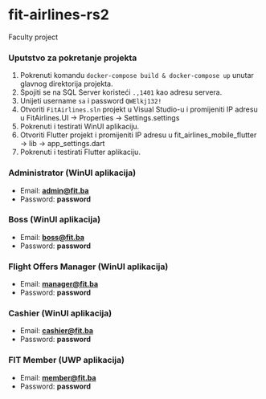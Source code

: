 # fit-airlines-rs2
Faculty project

### Uputstvo za pokretanje projekta

1. Pokrenuti komandu `docker-compose build & docker-compose up` unutar glavnog direktorija projekta.
2. Spojiti se na SQL Server koristeći `.,1401` kao adresu servera.
3. Unijeti username `sa` i password `QWElkj132!`
4. Otvoriti `FitAirlines.sln` projekt u Visual Studio-u i promijeniti IP adresu u FitAirlines.UI -> Properties -> Settings.settings
4. Pokrenuti i testirati WinUI aplikaciju.
5. Otvoriti Flutter projekt i promijeniti IP adresu u fit_airlines_mobile_flutter -> lib -> app_settings.dart
6. Pokrenuti i testirati Flutter aplikaciju.

### Administrator (WinUI aplikacija)
* Email: **admin@fit.ba**
* Password: **password**

### Boss (WinUI aplikacija)
* Email: **boss@fit.ba**
* Password: **password**

### Flight Offers Manager (WinUI aplikacija)
* Email: **manager@fit.ba**
* Password: **password**

### Cashier (WinUI aplikacija)
* Email: **cashier@fit.ba**
* Password: **password**

### FIT Member (UWP aplikacija)
* Email: **member@fit.ba**
* Password: **password**
